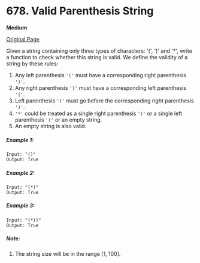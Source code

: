 # 678. Valid Parenthesis String

**Medium**

[Original Page](https://leetcode.com/problems/valid-parenthesis-string/)

Given a string containing only three types of characters: '(', ')' and '*', write a function to check whether this string is valid. We define the validity of a string by these rules:

1. Any left parenthesis `'('` must have a corresponding right parenthesis `')'`.
2. Any right parenthesis `')'` must have a corresponding left parenthesis `'('`.
3. Left parenthesis `'('` must go before the corresponding right parenthesis `')'`.
4. `'*'` could be treated as a single right parenthesis `')'` or a single left parenthesis `'('` or an empty string.
5. An empty string is also valid.

##### Example 1:
```
Input: "()"
Output: True
```

##### Example 2:
```
Input: "(*)"
Output: True
```

##### Example 3:
```
Input: "(*))"
Output: True
```

##### Note:
1. The string size will be in the range [1, 100].

